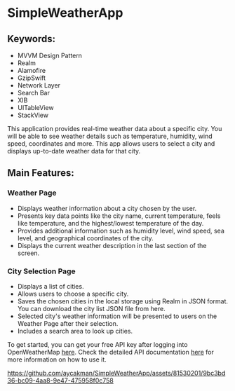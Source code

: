 # SimpleWeatherApp

## Keywords:
* MVVM Design Pattern
* Realm
* Alamofire
* GzipSwift
* Network Layer
* Search Bar
* XIB
* UITableView
* StackView

This application provides real-time weather data about a specific city. You will be able to see weather details such as temperature, humidity, wind speed, coordinates and more. This app allows users to select a city and displays up-to-date weather data for that city.

## Main Features:
### Weather Page
* Displays weather information about a city chosen by the user.
* Presents key data points like the city name, current temperature, feels like temperature, and the highest/lowest temperature of the day.
* Provides additional information such as humidity level, wind speed, sea level, and geographical coordinates of the city.
* Displays the current weather description in the last section of the screen.

### City Selection Page
* Displays a list of cities.
* Allows users to choose a specific city.
* Saves the chosen cities in the local storage using Realm in JSON format. You can download the city list JSON file from here.
* Selected city's weather information will be presented to users on the Weather Page after their selection.
* Includes a search area to look up cities.

To get started, you can get your free API key after logging into OpenWeatherMap [here](https://home.openweathermap.org/users/sign_in).
Check the detailed API documentation [here](https://openweathermap.org/api) for more information on how to use it. 



https://github.com/aycakman/SimpleWeatherApp/assets/81530201/9bc3bd36-bc09-4aa8-9e47-475958f0c758

